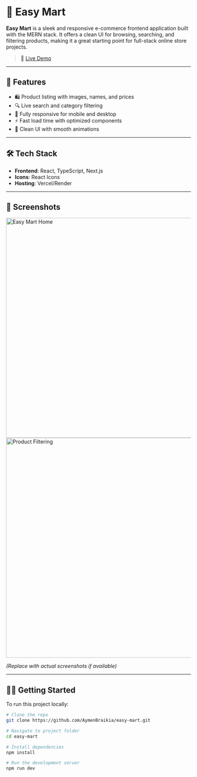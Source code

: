 # 🛒 Easy Mart

**Easy Mart** is a sleek and responsive e-commerce frontend application built with the MERN stack. It offers a clean UI for browsing, searching, and filtering products, making it a great starting point for full-stack online store projects.

> 🔗 [Live Demo](https://easy-mart-five.vercel.app/)

---

## 🚀 Features

- 🛍️ Product listing with images, names, and prices
- 🔍 Live search and category filtering
- 📱 Fully responsive for mobile and desktop
- ⚡ Fast load time with optimized components
- 🧼 Clean UI with smooth animations

---

## 🛠️ Tech Stack

- **Frontend**: React, TypeScript, Next.js
- **Icons**: React Icons
- **Hosting**: Vercel/Render

---

## 📸 Screenshots

<img src="https://easy-mart-five.vercel.app/screenshot1.png" alt="Easy Mart Home" width="600" />
<img src="https://easy-mart-five.vercel.app/screenshot2.png" alt="Product Filtering" width="600" />

*(Replace with actual screenshots if available)*

---

## 🧑‍💻 Getting Started

To run this project locally:

```bash
# Clone the repo
git clone https://github.com/AymenBraikia/easy-mart.git

# Navigate to project folder
cd easy-mart

# Install dependencies
npm install

# Run the development server
npm run dev

